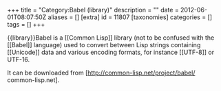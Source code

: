 +++
title = "Category:Babel (library)"
description = ""
date = 2012-06-01T08:07:50Z
aliases = []
[extra]
id = 11807
[taxonomies]
categories = []
tags = []
+++

{{library}}Babel is a [[Common Lisp]] library (not to be confused with the [[Babel]] language) used to convert between Lisp strings containing [[Unicode]] data and various encoding formats, for instance [[UTF-8]] or UTF-16.

It can be downloaded from [http://common-lisp.net/project/babel/ common-lisp.net].
